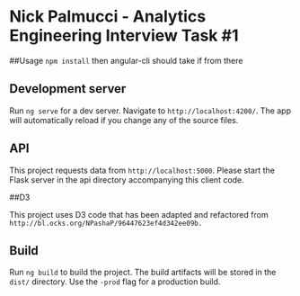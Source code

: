 # Nick Palmucci - Analytics Engineering Interview Task #1

##Usage
`npm install` then angular-cli should take if from there

## Development server

Run `ng serve` for a dev server. Navigate to `http://localhost:4200/`. The app will automatically reload if you change any of the source files.

## API

This project requests data from `http://localhost:5000`. Please start the Flask
server in the api directory accompanying this client code.

##D3

This project uses D3 code that has been adapted and refactored from `http://bl.ocks.org/NPashaP/96447623ef4d342ee09b.`

## Build

Run `ng build` to build the project. The build artifacts will be stored in the `dist/` directory. Use the `-prod` flag for a production build.


